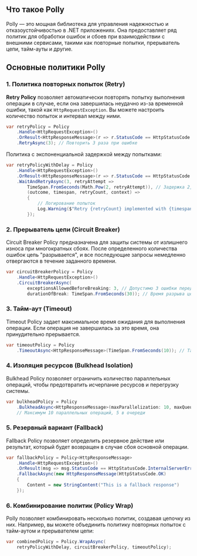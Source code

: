 ## Что такое Polly 
Polly — это мощная библиотека для управления надежностью и отказоустойчивостью в .NET приложениях. Она предоставляет ряд политик для обработки ошибок и сбоев при взаимодействии с внешними сервисами, такими как повторные попытки, прерыватель цепи, тайм-ауты и другие.

## Основные политики Polly

### 1. Политика повторных попыток (Retry)

**Retry Policy** позволяет автоматически повторять попытку выполнения операции в случае, если она завершилась неудачно из-за временной ошибки, такой как `HttpRequestException`. Вы можете настроить количество попыток и интервал между ними.

```csharp
var retryPolicy = Policy
    .Handle<HttpRequestException>()
    .OrResult<HttpResponseMessage>(r => r.StatusCode == HttpStatusCode.InternalServerError)
    .RetryAsync(3); // Повторить 3 раза при ошибке
```
Политика с экспоненциальной задержкой между попытками:
```csharp
var retryPolicyWithDelay = Policy
    .Handle<HttpRequestException>()
    .OrResult<HttpResponseMessage>(r => r.StatusCode == HttpStatusCode.InternalServerError)
    .WaitAndRetryAsync(3, retryAttempt =>
        TimeSpan.FromSeconds(Math.Pow(2, retryAttempt)), // Задержка 2, 4, 8 секунд
        (outcome, timespan, retryCount, context) =>
        {
            // Логирование попыток
            Log.Warning($"Retry {retryCount} implemented with {timespan} seconds delay due to {outcome.Exception?.Message ?? outcome.Result?.StatusCode.ToString()}");
        });
```

### 2. Прерыватель цепи (Circuit Breaker)
Circuit Breaker Policy предназначена для защиты системы от излишнего износа при многократных сбоях. После определенного количества ошибок цепь "разрывается", и все последующие запросы немедленно отвергаются в течение заданного времени.

```csharp
var circuitBreakerPolicy = Policy
    .Handle<HttpRequestException>()
    .CircuitBreakerAsync(
        exceptionsAllowedBeforeBreaking: 3, // Допустимо 3 ошибки перед разрывом цепи
        durationOfBreak: TimeSpan.FromSeconds(30)); // Время разрыва цепи - 30 секунд
```

### 3. Тайм-аут (Timeout)
Timeout Policy задает максимальное время ожидания для выполнения операции. Если операция не завершилась за это время, она принудительно прерывается.

```csharp
var timeoutPolicy = Policy
    .TimeoutAsync<HttpResponseMessage>(TimeSpan.FromSeconds(10)); // Тайм-аут 10 секунд
```

### 4. Изоляция ресурсов (Bulkhead Isolation)
Bulkhead Policy позволяет ограничить количество параллельных операций, чтобы предотвратить исчерпание ресурсов и перегрузку системы.

``` csharp 
var bulkheadPolicy = Policy
    .BulkheadAsync<HttpResponseMessage>(maxParallelization: 10, maxQueuingActions: 5); 
    // Максимум 10 параллельных операций, 5 в очереди

```

### 5. Резервный вариант (Fallback)
Fallback Policy позволяет определить резервное действие или результат, который будет возвращен в случае сбоя основной операции.

``` csharp
var fallbackPolicy = Policy<HttpResponseMessage>
    .Handle<HttpRequestException>()
    .OrResult(msg => msg.StatusCode == HttpStatusCode.InternalServerError)
    .FallbackAsync(new HttpResponseMessage(HttpStatusCode.OK)
    {
        Content = new StringContent("This is a fallback response")
    }); 
```
### 6. Комбинирование политик (Policy Wrap)
Polly позволяет комбинировать несколько политик, создавая цепочку из них. Например, вы можете объединить политику повторных попыток с тайм-аутом и прерывателем цепи:

```csharp
var combinedPolicy = Policy.WrapAsync(
    retryPolicyWithDelay, circuitBreakerPolicy, timeoutPolicy);
```
